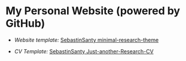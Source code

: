 # My Personal Website (powered by GitHub)

 - _Website template:_ [SebastinSanty minimal-research-theme](https://github.com/SebastinSanty/minimal-research-theme)

 - _CV Template:_ [SebastinSanty Just-another-Research-CV](https://github.com/SebastinSanty/Just-Another-Research-CV)

